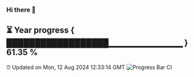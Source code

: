 ### Hi there 👋
⏳ Year progress { ██████████████████▁▁▁▁▁▁▁▁▁▁▁▁ } 61.35 %
---
⏰ Updated on Mon, 12 Aug 2024 12:33:14 GMT
![Progress Bar CI](https://github.com/liununu/liununu/workflows/Progress%20Bar%20CI/badge.svg)
